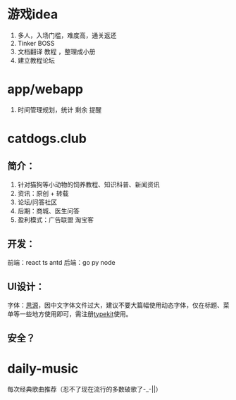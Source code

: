 # 游戏idea
1. 多人，入场门槛，难度高，通关返还
2. Tinker BOSS 
3. 文档翻译 教程 ，整理成小册
4. 建立教程论坛


# app/webapp
1. 时间管理规划，统计 剩余 提醒

# catdogs.club
## 简介：
1. 针对猫狗等小动物的饲养教程、知识科普、新闻资讯
2. 资讯：原创 + 转载
3. 论坛/问答社区
4. 后期：商城、医生问答
5. 盈利模式：广告联盟 淘宝客 
## 开发：
前端：react ts antd
后端：go py node
## UI设计：
字体：[思源](https://github.com/adobe-fonts/source-han-sans)，因中文字体文件过大，建议不要大篇幅使用动态字体，仅在标题、菜单等一些地方使用即可，需注册[typekit](https://www.typekit.com/)使用。
## 安全？

# daily-music
每次经典歌曲推荐（忍不了现在流行的多数破歌了-_-||）
